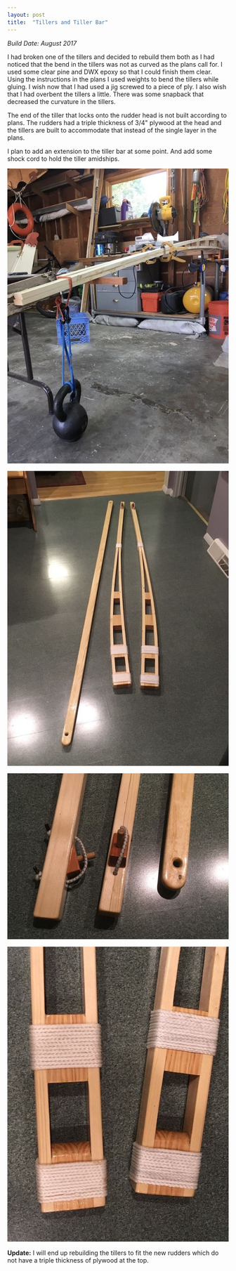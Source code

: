 ```yaml
---
layout: post
title:  "Tillers and Tiller Bar"
---
```


*Build Date: August 2017*

I had broken one of the tillers and decided to rebuild them both as I had noticed that the bend in the tillers was not as curved as the plans call for. I used some clear pine and DWX epoxy so that I could finish them clear. Using the instructions in the plans I used weights to bend the tillers while gluing. I wish now that I had used a jig screwed to a piece of ply. I also wish that I had overbent the tillers a little. There was some snapback that decreased the curvature in the tillers.

<!--more-->

The end of the tiller that locks onto the rudder head is not built according to plans. The rudders had a triple thickness of 3/4" plywood at the head and the tillers are built to accommodate that instead of the single layer in the plans.

I plan to add an extension to the tiller bar at some point. And add some shock cord to hold the tiller amidships.

![Bending Tillers](/assets/images/bendingtillers.jpg)

![Tillers](/assets/images/tillers.jpg)

![Tillers](/assets/images/tillersdetail1.jpg)

![Tillers](/assets/images/tillersdetail2.jpg)

**Update:** I will end up rebuilding the tillers to fit the new rudders which do not have a triple thickness of plywood at the top.

